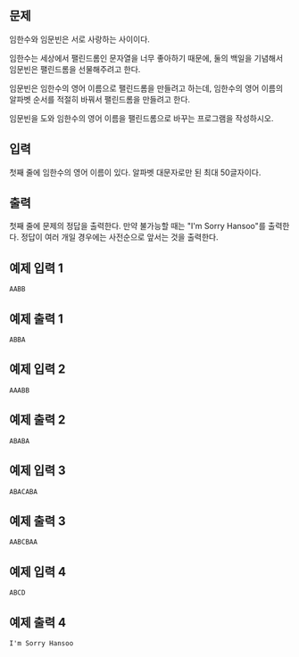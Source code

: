 ## 문제

임한수와 임문빈은 서로 사랑하는 사이이다.

임한수는 세상에서 팰린드롬인 문자열을 너무 좋아하기 때문에, 둘의 백일을 기념해서 임문빈은 팰린드롬을 선물해주려고 한다.

임문빈은 임한수의 영어 이름으로 팰린드롬을 만들려고 하는데, 임한수의 영어 이름의 알파벳 순서를 적절히 바꿔서 팰린드롬을 만들려고 한다.

임문빈을 도와 임한수의 영어 이름을 팰린드롬으로 바꾸는 프로그램을 작성하시오.

## 입력

첫째 줄에 임한수의 영어 이름이 있다. 알파벳 대문자로만 된 최대 50글자이다.

## 출력

첫째 줄에 문제의 정답을 출력한다. 만약 불가능할 때는 "I'm Sorry Hansoo"를 출력한다. 정답이 여러 개일 경우에는 사전순으로 앞서는 것을 출력한다.

## 예제 입력 1

```
AABB
```

## 예제 출력 1

```
ABBA
```

## 예제 입력 2

```
AAABB
```

## 예제 출력 2

```
ABABA
```

## 예제 입력 3

```
ABACABA
```

## 예제 출력 3

```
AABCBAA
```

## 예제 입력 4

```
ABCD
```

## 예제 출력 4

```
I'm Sorry Hansoo
```
